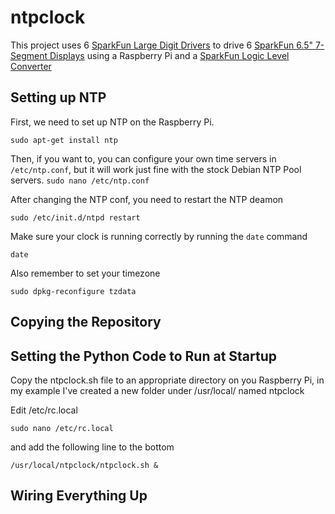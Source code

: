 # ntpclock

This project uses 6 [SparkFun Large Digit Drivers](https://www.sparkfun.com/products/13279) to drive 6 [SparkFun 6.5" 7-Segment Displays](https://www.sparkfun.com/products/8530) using a Raspberry Pi and a [SparkFun Logic Level Converter](https://www.sparkfun.com/products/12009)

## Setting up NTP

First, we need to set up NTP on the Raspberry Pi.

`sudo apt-get install ntp`

Then, if you want to, you can configure your own time servers in `/etc/ntp.conf`, but it will work just fine with the stock Debian NTP Pool servers.
`sudo nano /etc/ntp.conf`

After changing the NTP conf, you need to restart the NTP deamon

`sudo /etc/init.d/ntpd restart`

Make sure your clock is running correctly by running the `date` command

`date`

Also remember to set your timezone

`sudo dpkg-reconfigure tzdata`

## Copying the Repository

## Setting the Python Code to Run at Startup

Copy the ntpclock.sh file to an appropriate directory on you Raspberry Pi, in my example I've created a new folder under /usr/local/ named ntpclock

Edit /etc/rc.local

`sudo nano /etc/rc.local`

and add the following line to the bottom

`/usr/local/ntpclock/ntpclock.sh &`


## Wiring Everything Up
